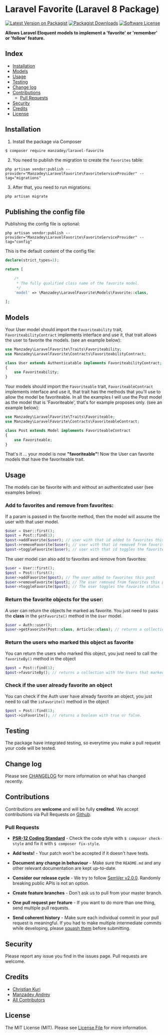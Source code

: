 # Laravel Favorite (Laravel 8 Package)

[![Latest Version on Packagist][ico-version]][link-packagist]
[![Packagist Downloads][ico-downloads]][link-packagist]
[![Software License][ico-license]](LICENSE.md)

**Allows Laravel Eloquent models to implement a 'favorite' or 'remember' or 'follow' feature.**

## Index

- [Installation](#installation)
- [Models](#models)
- [Usage](#usage)
- [Testing](#testing)
- [Change log](#change-log)
- [Contributions](#contributions)
	- [Pull Requests](#pull-requests)
- [Security](#security)
- [Credits](#credits)
- [License](#license)

## Installation

1) Install the package via Composer

```bash
$ composer require manzadey/laravel-favorite
```

2) You need to publish the migration to create the `favorites` table:

```shell
php artisan vendor:publish --provider="Manzadey\LaravelFavorite\FavoriteServiceProvider" --tag="migrations"
```

3) After that, you need to run migrations:

```shell
php artisan migrate
```

## Publishing the config file
Publishing the config file is optional:
```shell
php artisan vendor:publish --provider="Manzadey\LaravelFavorite\FavoriteServiceProvider" --tag="config"
```

This is the default content of the config file:
```php
declare(strict_types=1);

return [
    
    /*
     * The fully qualified class name of the favorite model.
     */
    'model' => \Manzadey\LaravelFavorite\Models\Favorite::class,
    
];
```

## Models

Your User model should import the `Favoriteability` trait, `FavoriteabilityContract` implements interface and use it, that trait allows the user to favorite the models.
(see an example below):

```php
use Manzadey\LaravelFavorite\Traits\Favoriteability;
use Manzadey\LaravelFavorite\Contracts\FavoriteabilityContract;

class User extends Authenticatable implements FavoriteabilityContract;
{
	use Favoriteability;
}
```

Your models should import the `Favoriteable` trait, `FavoriteableContract` implements interface and use it, that trait has the methods that you'll use to allow the model be favoriteable.
In all the examples I will use the Post model as the model that is 'Favoriteable', that's for example proposes only.
(see an example below):

```php
use Manzadey\LaravelFavorite\Traits\Favoriteable;
use Manzadey\LaravelFavorite\Contracts\FavoriteableContract;

class Post extends Model implements FavoriteableContract
{
    use Favoriteable;
}
```

That's it ... your model is now **"favoriteable"**!
Now the User can favorite models that have the favoriteable trait.

## Usage

The models can be favorite with and without an authenticated user
(see examples below):

### Add to favorites and remove from favorites:

If a param is passed in the favorite method, then the model will assume the user with that user model.

```php
$user = User::first();
$post = Post::find(1);
$post->addFavorite($user); // user with that id added to favorites this post
$post->removeFavorite($user); // user with that id removed from favorites this post
$post->toggleFavorite($user); // user with that id toggles the favorite status from this post
```

The user model can also add to favorites and remove from favorites:

```php
$user = User::first();
$post = Post::first();
$user->addFavorite($post); // The user added to favorites this post
$user->removeFavorite($post); // The user removed from favorites this post
$user->toggleFavorite($post); // The user toggles the favorite status from this post
```

### Return the favorite objects for the user:

A user can return the objects he marked as favorite.
You just need to pass the **class** in the `getFavorite()` method in the `User` model.

```php
$user = Auth::user();
$user->getFavorite(Post::class, Article::class); // returns a collection with the Posts the User marked as favorite
```

### Return the users who marked this object as favorite

You can return the users who marked this object, you just need to call the `favoriteBy()` method in the object

```php
$post = Post::find(1);
$post->favoriteBy(); // returns a collection with the Users that marked the post as favorite.
```

### Check if the user already favorite an object

You can check if the Auth user have already favorite an object, you just need to call the `isFavorite()` method in the object

```php
$post = Post::find(1);
$post->isFavorite(); // returns a boolean with true or false.
```

## Testing

The package have integrated testing, so everytime you make a pull request your code will be tested.

## Change log

Please see [CHANGELOG](CHANGELOG.md) for more information on what has changed recently.

## Contributions

Contributions are **welcome** and will be fully **credited**.
We accept contributions via Pull Requests on [Github](https://github.com/Manzadey/laravel-favorite).

### Pull Requests

- **[PSR-12 Coding Standard](https://github.com/php-fig/fig-standards/blob/master/accepted/PSR-12-extended-coding-style-guide.md)** - Check the code style with ``$ composer check-style`` and fix it with ``$ composer fix-style``.

- **Add tests!** - Your patch won't be accepted if it doesn't have tests.

- **Document any change in behaviour** - Make sure the `README.md` and any other relevant documentation are kept up-to-date.

- **Consider our release cycle** - We try to follow [SemVer v2.0.0](http://semver.org/). Randomly breaking public APIs is not an option.

- **Create feature branches** - Don't ask us to pull from your master branch.

- **One pull request per feature** - If you want to do more than one thing, send multiple pull requests.

- **Send coherent history** - Make sure each individual commit in your pull request is meaningful. If you had to make multiple intermediate commits while developing, please [squash them](http://www.git-scm.com/book/en/v2/Git-Tools-Rewriting-History#Changing-Multiple-Commit-Messages) before submitting.

## Security

Please report any issue you find in the issues page.
Pull requests are welcome.

## Credits

- [Christian Kuri][link-author]
- [Manzadey Andrey][link-author-2]
- [All Contributors][link-contributors]

## License

The MIT License (MIT). Please see [License File](LICENSE.md) for more information.

[ico-version]: https://img.shields.io/packagist/v/Manzadey/laravel-favorite.svg?style=flat-square
[ico-license]: https://img.shields.io/badge/license-MIT-brightgreen.svg?style=flat-square
[ico-travis]: https://app.travis-ci.com/Manzadey/laravel-favorite.svg?branch=master
[ico-scrutinizer]: https://img.shields.io/scrutinizer/coverage/g/Manzadey/laravel-favorite.svg?style=flat-square
[ico-code-quality]: https://img.shields.io/scrutinizer/g/Manzadey/laravel-favorite.svg?style=flat-square
[ico-downloads]: https://img.shields.io/packagist/dt/Manzadey/laravel-favorite.svg?style=flat-square
[ico-php-version]: https://img.shields.io/packagist/php-v/manzadey/laravel-favorite?style=flat-square

[link-packagist]: https://packagist.org/packages/Manzadey/laravel-favorite
[link-travis]: https://travis-ci.org/Manzadey/laravel-favorite
[link-scrutinizer]: https://scrutinizer-ci.com/g/Manzadey/laravel-favorite/code-structure
[link-code-quality]: https://scrutinizer-ci.com/g/Manzadey/laravel-favorite
[link-downloads]: https://packagist.org/packages/Manzadey/laravel-favorite
[link-author]: https://github.com/ChristianKuri
[link-author-2]: https://github.com/Manzadey
[link-contributors]: ../../contributors
